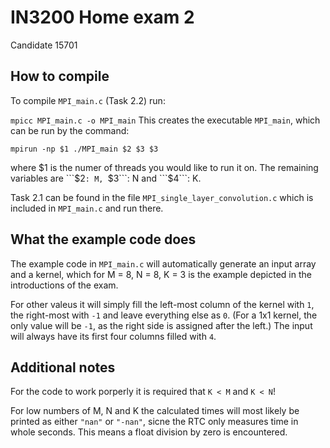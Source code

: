 # IN3200 Home exam 2
Candidate 15701
## How to compile
To compile ```MPI_main.c``` (Task 2.2) run:

```mpicc MPI_main.c -o MPI_main```
This creates the executable ```MPI_main```, which can be run by the command:

```mpirun -np $1 ./MPI_main $2 $3 $3```

where $1 is the numer of threads you would like to run it on.
The remaining variables are ```$2```: M, ```$3```: N and ```$4```: K.

Task 2.1 can be found in the file ```MPI_single_layer_convolution.c``` which is
included in ```MPI_main.c``` and run there.

## What the example code does
The example code in ```MPI_main.c``` will automatically generate an input array
and a kernel, which for M = 8, N = 8, K = 3 is the example depicted in the 
introductions of the exam.

For other valeus it will simply fill the left-most 
column of the kernel with ```1```, the right-most with ```-1``` and leave 
everything else as ```0```. (For a 1x1 kernel, the only value will be ```-1```,
as the right side is assigned after the left.) The input will always have its 
first four columns filled with ```4```.

## Additional notes
For the code to work porperly it is required that ```K < M``` and ```K < N```!

For low numbers of M, N and K the calculated times will most likely be printed 
as either ```"nan"``` or ```"-nan"```, sicne the RTC only measures time in whole seconds. 
This means a float division by zero is encountered.